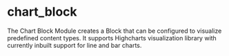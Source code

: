 # chart_block
The Chart Block Module creates a Block that can be configured to visualize predefined content types. It supports 
Highcharts visualization library with currently inbuilt support for line and bar charts.
